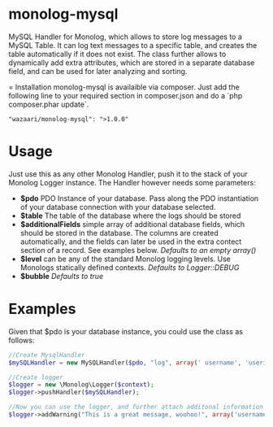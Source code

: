 monolog-mysql
=============

MySQL Handler for Monolog, which allows to store log messages to a MySQL Table.
It can log text messages to a specific table, and creates the table automatically if it does not exist.
The class further allows to dynamically add extra attributes, which are stored in a separate database field, and can be used for later analyzing and sorting.

= Installation
monolog-mysql is availaible via composer. Just add the following line to your required section in composer.json and do a ´php composer.phar update`.

```
"wazaari/monolog-mysql": ">1.0.0"
```

# Usage
Just use this as any other Monolog Handler, push it to the stack of your Monolog Logger instance. The Handler however needs some parameters:

- **$pdo** PDO Instance of your database. Pass along the PDO instantiation of your database connection with your database selected.
- **$table** The table of the database where the logs should be stored
- **$additionalFields** simple array of additional database fields, which should be stored in the database. The columns are created automatically, and the fields can later be used in the extra contect section of a record. See examples below. _Defaults to an empty array()_
- **$level** can be any of the standard Monolog logging levels. Use Monologs statically defined contexts. _Defaults to Logger::DEBUG_
- **$bubble** _Defaults to true_

# Examples
Given that $pdo is your database instance, you could use the class as follows:

```php
//Create MysqlHandler
$mySQLHandler = new MySQLHandler($pdo, "log", array(' username', 'userid'), Logger::DEBUG);

//Create logger
$logger = new \Monolog\Logger($context);
$logger->pushHandler($mySQLHandler);

//Now you can use the logger, and further attach additonal information
$logger->addWarning("This is a great message, woohoo!", array('username'  => 'John Doe', 'userid'  => 245));
```